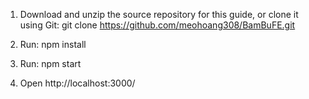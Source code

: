 1. Download and unzip the source repository for this guide, or clone it using Git: git clone https://github.com/meohoang308/BamBuFE.git

2. Run: npm install

3. Run: npm start

4. Open http://localhost:3000/
